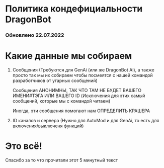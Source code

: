 # Политика кондефициальности DragonBot
### Обновлено 22.07.2022

# Какие данные мы собираем
1. Сообщения (Требуются для GenAi (или же DragonBot Ai), а также просто так мы их собираем чтобы посмеятся с нашей командой разработчиков от угарных сообщений)

   Сообщения АНОНИМНЫ, ТАК ЧТО ТАМ НЕ БУДЕТ ВАШЕГО ИМЕНИ#ТЭГА ИЛИ ВАШЕГО ID (Исключения для этих самый сообщений, которые мы с командой читаем)
   
   Иногда, эти сообщения помогают нам ОПРЕДЕЛИТЬ КРАШЕРА

2. ID каналов и сервера (Нужно для AutoMod и для GenAi, то есть для включения/выключеня функций)

# Это всё!
Спасибо за то что прочитали этот 5 минутный текст
